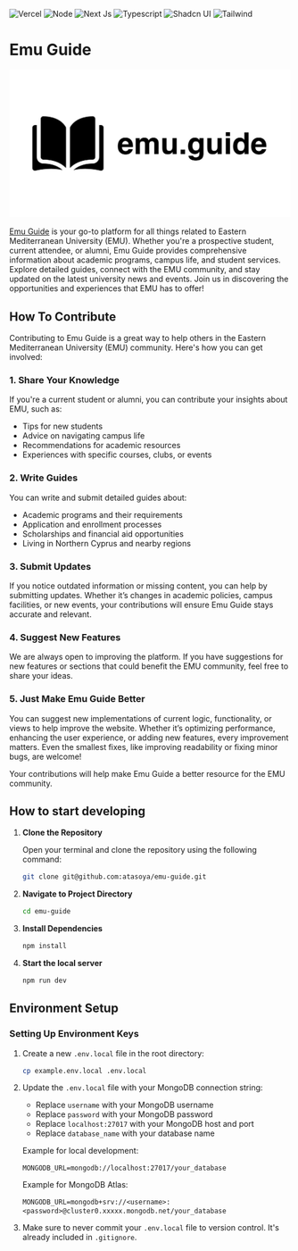 ![Vercel](https://img.shields.io/badge/Vercel-000000?style=for-the-badge&logo=vercel&logoColor=white)
![Node](https://img.shields.io/badge/Node%20js-339933?style=for-the-badge&logo=nodedotjs&logoColor=white)
![Next Js](https://img.shields.io/badge/next%20js-000000?style=for-the-badge&logo=nextdotjs&logoColor=white)
![Typescript](https://img.shields.io/badge/TypeScript-007ACC?style=for-the-badge&logo=typescript&logoColor=white)
![Shadcn UI](https://img.shields.io/badge/shadcn%2Fui-000000?style=for-the-badge&logo=shadcnui&logoColor=white)
![Tailwind](https://img.shields.io/badge/Tailwind_CSS-38B2AC?style=for-the-badge&logo=tailwind-css&logoColor=white)

# Emu Guide

<p align="center">
    <img src="https://github.com/atasoya/emu-guide/blob/main/src/app/opengraph-image.png" alt="Banner" />
</p>

[Emu Guide](https://www.emu.guide/) is your go-to platform for all things related to Eastern Mediterranean University (EMU). Whether you're a prospective student, current attendee, or alumni, Emu Guide provides comprehensive information about academic programs, campus life, and student services. Explore detailed guides, connect with the EMU community, and stay updated on the latest university news and events. Join us in discovering the opportunities and experiences that EMU has to offer!

## How To Contribute

Contributing to Emu Guide is a great way to help others in the Eastern Mediterranean University (EMU) community. Here's how you can get involved:

### 1. **Share Your Knowledge**

If you're a current student or alumni, you can contribute your insights about EMU, such as:

- Tips for new students
- Advice on navigating campus life
- Recommendations for academic resources
- Experiences with specific courses, clubs, or events

### 2. **Write Guides**

You can write and submit detailed guides about:

- Academic programs and their requirements
- Application and enrollment processes
- Scholarships and financial aid opportunities
- Living in Northern Cyprus and nearby regions

### 3. **Submit Updates**

If you notice outdated information or missing content, you can help by submitting updates. Whether it’s changes in academic policies, campus facilities, or new events, your contributions will ensure Emu Guide stays accurate and relevant.

### 4. **Suggest New Features**

We are always open to improving the platform. If you have suggestions for new features or sections that could benefit the EMU community, feel free to share your ideas.

### 5. **Just Make Emu Guide Better**

You can suggest new implementations of current logic, functionality, or views to help improve the website. Whether it’s optimizing performance, enhancing the user experience, or adding new features, every improvement matters. Even the smallest fixes, like improving readability or fixing minor bugs, are welcome!

Your contributions will help make Emu Guide a better resource for the EMU community.

## How to start developing

1. **Clone the Repository**

   Open your terminal and clone the repository using the following command:

   ```bash
   git clone git@github.com:atasoya/emu-guide.git
   ```

2. **Navigate to Project Directory**
   ```bash
   cd emu-guide
   ```
3. **Install Dependencies**
   ```bash
   npm install
   ```
4. **Start the local server**
   ```bash
   npm run dev
   ```

## Environment Setup

### Setting Up Environment Keys

1. Create a new `.env.local` file in the root directory:

   ```bash
   cp example.env.local .env.local
   ```

2. Update the `.env.local` file with your MongoDB connection string:

   - Replace `username` with your MongoDB username
   - Replace `password` with your MongoDB password
   - Replace `localhost:27017` with your MongoDB host and port
   - Replace `database_name` with your database name

   Example for local development:

   ```
   MONGODB_URL=mongodb://localhost:27017/your_database
   ```

   Example for MongoDB Atlas:

   ```
   MONGODB_URL=mongodb+srv://<username>:<password>@cluster0.xxxxx.mongodb.net/your_database
   ```

3. Make sure to never commit your `.env.local` file to version control. It's already included in `.gitignore`.
